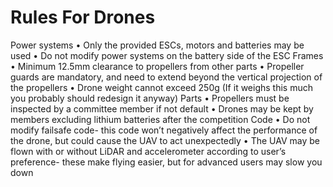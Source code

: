 # Rules For Drones
Power systems
•	Only the provided ESCs, motors and batteries may be used
•	Do not modify power systems on the battery side of the ESC
Frames
•	Minimum 12.5mm clearance to propellers from other parts
•	Propeller guards are mandatory, and need to extend beyond the vertical projection of the propellers
•	Drone weight cannot exceed 250g (If it weighs this much you probably should redesign it anyway)
Parts
•	Propellers must be inspected by a committee member if not default
•	Drones may be kept by members excluding lithium batteries after the competition
Code
•	Do not modify failsafe code- this code won’t negatively affect the performance of the drone, but could cause the UAV to act unexpectedly
•	The UAV may be flown with or without LiDAR and accelerometer according to user’s preference- these make flying easier, but for advanced users may slow you down

